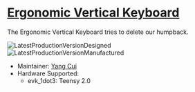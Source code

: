 # [Ergonomic Vertical Keyboard](https://github.com/YangPiCui/ErgonomicVerticalKeyboard)

The Ergonomic Vertical Keyboard tries to delete our humpback.

![LatestProductionVersionDesigned](https://github.com/YangPiCui/ErgonomicVerticalKeyboard/blob/master/LatestProductionVersionDesigned.PNG)
![LatestProductionVersionManufactured](https://github.com/YangPiCui/ErgonomicVerticalKeyboard/raw/master/LatestProductionVersionManufactured.jpg)

* Maintainer: [Yang Cui](https://github.com/YangPiCui)
* Hardware Supported:
  * evk_1dot3: Teensy 2.0